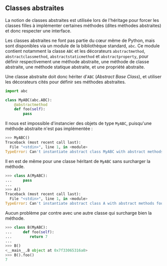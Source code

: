 ## Classes abstraites

La notion de classes abstraites est utilisée lors de l'héritage pour forcer les classes filles à implémenter certaines méthodes (dites méthodes abstraites) et donc respecter une interface.

Les classes abstraites ne font pas partie du cœur même de Python, mais sont disponibles via un module de la bibliothèque standard, `abc`.
Ce module contient notamment la classe `ABC` et les décorateurs `abstractmethod`, `abstractclassmethod`, `abstractstaticmethod` et `abstractproperty`, pour définir respectivement une méthode abstraite, une méthode de classe abstraite, une méthode statique abstraite, et une propriété abstraite.

Une classe abstraite doit donc hériter d'`ABC` (*Abstract Base Class*), et utiliser les décorateurs cités pour définir ses méthodes abstraites.

```python
import abc

class MyABC(abc.ABC):
    @abstractmethod
    def foo(self):
        pass
```

Il nous est impossible d'instancier des objets de type `MyABC`, puisqu'une méthode abstraite n'est pas implémentée :

```python
>>> MyABC()
Traceback (most recent call last):
  File "<stdin>", line 1, in <module>
TypeError: Can't instantiate abstract class MyABC with abstract methods foo
```

Il en est de même pour une classe héritant de `MyABC` sans surcharger la méthode.

```python
>>> class A(MyABC):
...     pass
...
>>> A()
Traceback (most recent call last):
  File "<stdin>", line 1, in <module>
TypeError: Can't instantiate abstract class A with abstract methods foo
```

Aucun problème par contre avec une autre classe qui surcharge bien la méthode.

```python
>>> class B(MyABC):
...     def foo(self):
...        return 7
...
>>> B()
<__main__.B object at 0x7f33065316a0>
>>> B().foo()
7
```
